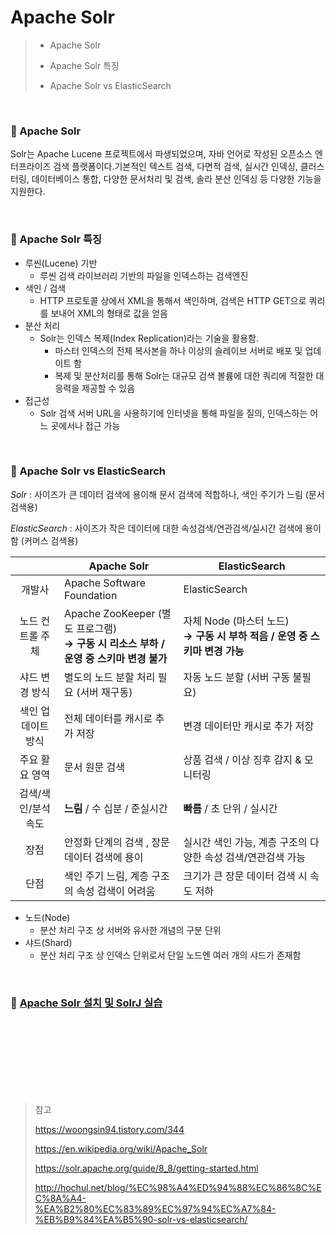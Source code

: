 # Apache Solr

> - Apache Solr
>
> - Apache Solr 특징
>
> - Apache Solr  vs  ElasticSearch

<br>

### 📕 Apache Solr

Solr는 Apache Lucene 프로젝트에서 파생되었으며, 자바 언어로 작성된 오픈소스 엔터프라이즈 검색 플랫폼이다.기본적인 텍스트 검색, 다면적 검색, 실시간 인덱싱, 클러스터링, 데이터베이스 통합, 다양한 문서처리 및 검색, 솔라 분산 인덱싱 등 다양한 기능을 지원한다.

<br>

### 📕 Apache Solr 특징

- 루씬(Lucene) 기반
  - 루씬 검색 라이브러리 기반의 파일을 인덱스하는 검색엔진
- 색인 / 검색
  - HTTP 프로토콜 상에서 XML을 통해서 색인하며, 검색은 HTTP GET으로 쿼리를 보내어 XML의 형태로 값을 얻음
- 분산 처리
  - Solr는 인덱스 복제(Index Replication)라는 기술을 활용함. 
    - 마스터 인덱스의 전체 복사본을 하나 이상의 슬레이브 서버로 배포 및 업데이트 함
    - 복제 및 분산처리를 통해 Solr는 대규모 검색 볼륨에 대한 쿼리에 적절한 대응력을 제공할 수 있음
- 접근성
  - Solr 검색 서버 URL을 사용하기에 인터넷을 통해 파일을 질의, 인덱스하는 어느 곳에서나 접근 가능

<br>

### 📕 Apache Solr  vs  ElasticSearch

*Solr* : 사이즈가 큰 데이터 검색에 용이해 문서 검색에 적합하나, 색인 주기가 느림 (문서 검색용)

*ElasticSearch* : 사이즈가 작은 데이터에 대한 속성검색/연관검색/실시간 검색에 용이함 (커머스 검색용)

|                     | Apache Solr                                                  | ElasticSearch                                                |
| :-----------------: | ------------------------------------------------------------ | ------------------------------------------------------------ |
|       개발사        | Apache Software Foundation                                   | ElasticSearch                                                |
|  노드 컨트롤 주체   | Apache ZooKeeper (별도 프로그램)<br />**→ 구동 시 리소스 부하** **/** **운영 중 스키마 변경 불가** | 자체 Node (마스터 노드)<br />**→ 구동 시 부하 적음** **/** **운영 중 스키마 변경 가능** |
|   샤드 변경 방식    | 별도의 노드 분할 처리 필요 (서버 재구동)                     | 자동 노드 분할 (서버 구동 불필요)                            |
| 색인 업데이트 방식  | 전체 데이터를 캐시로 추가 저장                               | 변경 데이터만 캐시로 추가 저장                               |
|   주요 활요 영역    | 문서 원문 검색                                               | 상품 검색 / 이상 징후 감지 & 모니터링                        |
| 검색/색인/분석 속도 | **느림** / 수 십분 / 준실시간                                | **빠름** / 초 단위 / 실시간                                  |
|        장점         | 안정화 단계의 검색 , 장문 데이터 검색에 용이                 | 실시간 색인 가능, 계층 구조의 다양한 속성 검색/연관검색 가능 |
|        단점         | 색인 주기 느림, 계층 구조의 속성 검색이 어려움               | 크기가 큰 장문 데이터 검색 시 속도 저하                      |

- 노드(Node)
  - 분산 처리 구조 상 서버와 유사한 개념의 구분 단위
- 샤드(Shard)
  - 분산 처리 구조 상 인덱스 단위로서 단일 노드엔 여러 개의 샤드가 존재함

<br>

### 📕  [Apache Solr 설치 및 SolrJ 실습](https://github.com/yuhyeminn/solr/blob/master/study-note.md) 

<br>

<br>

<br>

<br>

<br>

<br>

<br>

> 참고
>
> https://woongsin94.tistory.com/344
>
> https://en.wikipedia.org/wiki/Apache_Solr
>
> https://solr.apache.org/guide/8_8/getting-started.html
>
> http://hochul.net/blog/%EC%98%A4%ED%94%88%EC%86%8C%EC%8A%A4-%EA%B2%80%EC%83%89%EC%97%94%EC%A7%84-%EB%B9%84%EA%B5%90-solr-vs-elasticsearch/